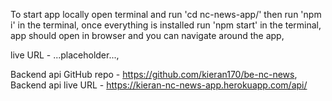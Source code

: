 To start app locally open terminal and run 'cd nc-news-app/'
then run 'npm i' in the terminal,
once everything is installed run 'npm start' in the terminal,
app should open in browser and you can navigate around the app,

live URL - ...placeholder...,

Backend api GitHub repo - https://github.com/kieran170/be-nc-news,
Backend api live URL - https://kieran-nc-news-app.herokuapp.com/api/
